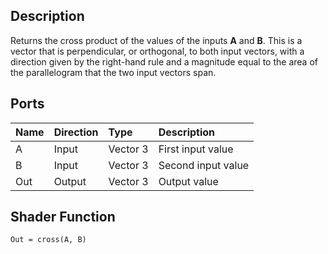 ## Description

Returns the cross product of the values of the inputs **A** and **B**. This is a vector that is perpendicular, or orthogonal, to both input vectors, with a direction given by the right-hand rule and a magnitude equal to the area of the parallelogram that the two input vectors span.

## Ports

| Name        | Direction           | Type  | Description |
|:------------ |:-------------|:-----|:---|
| A      | Input | Vector 3 | First input value |
| B      | Input | Vector 3 | Second input value |
| Out | Output      |    Vector 3 | Output value |

## Shader Function

`Out = cross(A, B)`